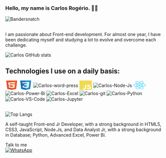 ### Hello, my name is Carlos Rogério. 🤙🏼
<div>
  <img  height="200" width="400" src="https://www.numerama.com/content/uploads/2018/12/noz.gif" alt="Bandersnatch">
</div>
</br>

I am passionate about Front-end development. For almost one year, I have been dedicating myself and studying a lot to evolve and overcome each challenge.


![Carlos GitHub stats](https://github-readme-stats.vercel.app/api?username=0pripyat92&show_icons=true&theme=dark)

## Technologies I use on a daily basis:

<div>
  <img class"img" align="center" alt="Carlos-HTML" height="30" width="40" src="https://raw.githubusercontent.com/devicons/devicon/master/icons/html5/html5-original.svg">
  <img align="center" alt="Carlos-CSS" height="30" width="40" src="https://raw.githubusercontent.com/devicons/devicon/master/icons/css3/css3-original.svg">
  <img align="center" alt="Carlos-word-press"   height="30" width="40" src="https://www.tampapcwebdesign.com/wp-content/uploads/2015/07/wordpress-icon.png">
  <img align="center" alt="Carlos-Js" height="30" width="40" src="https://raw.githubusercontent.com/devicons/devicon/master/icons/javascript/javascript-plain.svg">
  <img align="center" alt="Carlos-Node-Js" height="30" width="40" src="https://pluspng.com/img-png/nodejs-png--400.png">

  <img align="center" alt="Carlos-React" height="30" width="40" src="https://raw.githubusercontent.com/devicons/devicon/master/icons/react/react-original.svg">
  <img align="center" alt="Carlos-Power-Bi" height="30" width="40" src="https://www.tekenable.ie/wp-content/uploads/2019/09/PowerBI-Icon-Transparent.png">
  <img align="center" alt="Carlos-Excel"   height="30" width="40" src="https://www.clipartkey.com/mpngs/m/134-1345308_microsoft-excel-computer-icons-microsoft-office-clip-transparent.png">
  <img align="center" alt="Carlos-git"   height="30" width="40" src="https://www.icmanage.com/wp-content/uploads/2018/03/Git-logo2.png">
  <img align="center" alt="Carlos-Python" height="30" width="40" src="https://cdn4.iconfinder.com/data/icons/logos-and-brands/512/267_Python_logo-512.png">
  <img align="center" alt="Carlos-VS-Code" height="30" width="40"src="https://th.bing.com/th/id/R.01d46d43618345a675b4348124ad403b?rik=NE%2fZLSJklPkUOA&pid=ImgRaw&r=0">
  <img align="center" alt="Carlos-Jupyter"   height="30" width="40" src="https://keestalkstech.com/wp-content/uploads/2020/05/1200px-Jupyter_logo.svg1_-300x300.png">

  </div><br>

  
![Top Langs](https://github-readme-stats.vercel.app/api/top-langs/?username=0pripyat92&hide_progress=true)


A self-taught Front-end Jr Developer, with a strong background in HTML5, CSS3, JavaScript, Node.Js, and Data Analyst Jr, with a strong background in Database; Python, Advanced Excel, Power Bi.

Talk to me <br>
[![WhatsApp](	https://img.shields.io/badge/WhatsApp-25D366?style=for-the-badge&logo=whatsapp&logoColor=white)](https://api.whatsapp.com/send?phone=5511991033223)


